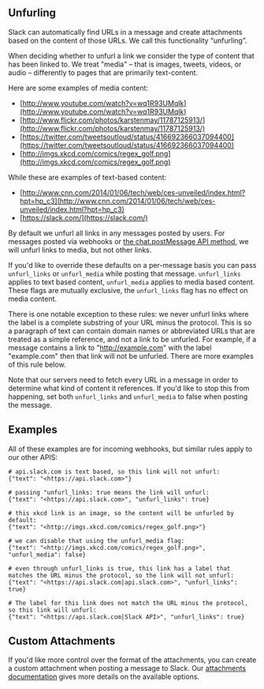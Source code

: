 ## Unfurling

Slack can automatically find URLs in a message and create attachments based on
the content of those URLs. We call this functionality “unfurling”.

When deciding whether to unfurl a link we consider the type of content that
has been linked to. We treat "media" – that is images, tweets, videos, or audio –
differently to pages that are primarily text-content.

Here are some examples of media content:

* [http://www.youtube.com/watch?v=wq1R93UMqlk](http://www.youtube.com/watch?v=wq1R93UMqlk)
* [http://www.flickr.com/photos/karstenmay/11787125913/](http://www.flickr.com/photos/karstenmay/11787125913/)
* [https://twitter.com/tweetsoutloud/status/416692366037094400](https://twitter.com/tweetsoutloud/status/416692366037094400)
* [http://imgs.xkcd.com/comics/regex_golf.png](http://imgs.xkcd.com/comics/regex_golf.png)

While these are examples of text-based content:

* [http://www.cnn.com/2014/01/06/tech/web/ces-unveiled/index.html?hpt=hp_c3](http://www.cnn.com/2014/01/06/tech/web/ces-unveiled/index.html?hpt=hp_c3)
* [https://slack.com/](https://slack.com/)

By default we unfurl all links in any messages posted by users. For messages
posted via webhooks or [the chat.postMessage API method](/methods/chat.postMessage),
we will unfurl links to media, but not other links.

If you'd like to override these defaults on a per-message basis you can pass
`unfurl_links` or `unfurl_media` while posting that message. `unfurl_links`
applies to text based content, `unfurl_media` applies to media based content.
These flags are mutually exclusive, the `unfurl_links` flag has no effect on
media content.

There is one notable exception to these rules: we never unfurl links where
the label is a complete substring of your URL minus the protocol. This is so a
paragraph of text can contain domain names or abbreviated URLs that are
treated as a simple reference, and not a link to be unfurled. For example, if
a message contains a link to "http://example.com" with the label "example.com"
then that link will not be unfurled. There are more examples of this rule
below.

Note that our servers need to fetch every URL in a message in order to
determine what kind of content it references. If you'd like to stop this
from happening, set both `unfurl_links` and `unfurl_media` to false when posting
the message.

## Examples

All of these examples are for incoming webhooks, but similar rules apply to
our other APIS:

    # api.slack.com is text based, so this link will not unfurl:
    {"text": "<https://api.slack.com>"}

    # passing "unfurl_links: true means the link will unfurl:
    {"text": "<https://api.slack.com>", "unfurl_links": true}

    # this xkcd link is an image, so the content will be unfurled by default:
    {"text": "<http://imgs.xkcd.com/comics/regex_golf.png>"}

    # we can disable that using the unfurl_media flag:
    {"text": "<http://imgs.xkcd.com/comics/regex_golf.png>", "unfurl_media": false}

    # even through unfurl_links is true, this link has a label that matches the URL minus the protocol, so the link will not unfurl:
    {"text": "<https://api.slack.com|api.slack.com>", "unfurl_links": true}

    # The label for this link does not match the URL minus the protocol, so this link will unfurl:
    {"text": "<https://api.slack.com|Slack API>", "unfurl_links": true}

## Custom Attachments

If you'd like more control over the format of the attachments, you can create
a custom attachment when posting a message to Slack. Our
[attachments documentation](/docs/attachments/) gives more details on the
available options.
